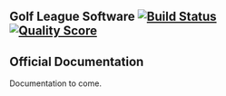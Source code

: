 ## Golf League Software [![Build Status](https://travis-ci.org/BigBad/golfleague.svg?branch=master)](https://travis-ci.org/BigBad/golfleague) [![Quality Score](https://scrutinizer-ci.com/g/BigBad/golfleague/badges/quality-score.png?b=master)](https://scrutinizer-ci.com/g/BigBad/golfleague/?branch=master)
## Official Documentation

Documentation to come.
